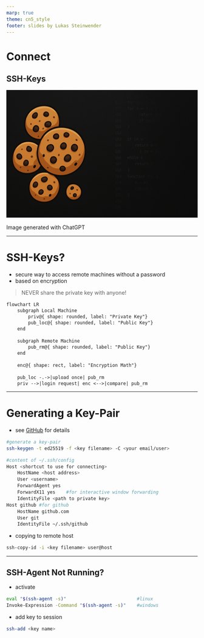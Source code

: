 ```yaml
---
marp: true
theme: cn5_style
footer: slides by Lukas Steinwender
---
```


<!-- _class: titleslide -->
# Connect
## SSH-Keys

![bg](../../gfx/TitlePage.png)
<div class="footnote">Image generated with ChatGPT</div>

---
# SSH-Keys?
* secure way to access remote machines without a password
* based on encryption
> NEVER share the private key with anyone!

```mermaid
flowchart LR
    subgraph Local Machine
        priv@{ shape: rounded, label: "Private Key"}
        pub_loc@{ shape: rounded, label: "Public Key"}
    end

    subgraph Remote Machine
        pub_rm@{ shape: rounded, label: "Public Key"}
    end

    enc@{ shape: rect, label: "Encryption Math"}

    pub_loc -.->|upload once| pub_rm
    priv -->|login request| enc <-->|compare| pub_rm
```

---
# Generating a Key-Pair
<!-- `ed25519` ... encoding protocol -->

* see [GitHub](https://docs.github.com/en/authentication/connecting-to-github-with-ssh/generating-a-new-ssh-key-and-adding-it-to-the-ssh-agent) for details 
```bash
#generate a key-pair
ssh-keygen -t ed25519 -f <key filename> -C <your email/user>                                                    
```
```bash
#content of ~/.ssh/config
Host <shortcut to use for connecting>
    HostName <host address>
    User <username>
    ForwardAgent yes
	ForwardX11 yes    #for interactive window forwarding
    IdentityFile <path to private key>
Host github #for github
    HostName github.com
    User git
    IdentityFile ~/.ssh/github                                                                           
```
* copying to remote host
```bash
ssh-copy-id -i <key filename> user@host                                                                         
```
---
## SSH-Agent Not Running?
* activate
```bash
eval "$(ssh-agent -s)"                          #linux
Invoke-Expression -Command "$(ssh-agent -s)"    #windows 
```
* add key to session
```bash
ssh-add <key name>
```
